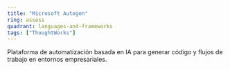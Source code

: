 ```yaml
---
title: "Microsoft Autogen"
ring: assess
quadrant: languages-and-frameworks
tags: ["ThoughtWorks"]
---
```


Plataforma de automatización basada en IA para generar código y flujos de trabajo en entornos empresariales.
